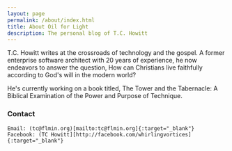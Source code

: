 ```yaml
---
layout: page
permalink: /about/index.html
title: About Oil for Light
description: The personal blog of T.C. Howitt
---
```


T.C. Howitt writes at the crossroads of technology and the gospel.  A former enterprise software architect with 20 years of experience, he now endeavors to answer the question, How can Christians live faithfully according to God's will in the modern world?

He's currently working on a book titled, The Tower and the Tabernacle: A Biblical Examination of the Power and Purpose of Technique.

### Contact
    Email: (tc@flmin.org)[mailto:tc@flmin.org]{:target="_blank"}
    Facebook: (TC Howitt][http://facebook.com/whirlingvortices]{:target="_blank"}
